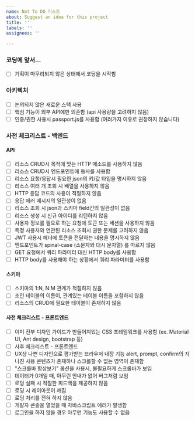 ```yaml
---
name: Not To DO 리스트
about: Suggest an idea for this project
title: ''
labels: ''
assignees: ''

---
```


### 코딩에 앞서...
- [ ] 기획이 마무리되지 않은 상태에서 코딩을 시작함
### 아키텍처
- [ ] 논의되지 않은 새로운 스택 사용
- [ ] 핵심 기능이 외부 API에만 의존함 (api 사용량을 고려하지 않음)
- [ ] 인증/권한 사용시 passport.js를 사용함 (여러가지 이유로 권장하지 않습니다)
### 사전 체크리스트 - 백엔드
#### API
- [ ] 리소스 CRUD시 목적에 맞는 HTTP 메소드를 사용하지 않음
- [ ] 리소스 CRUD시 엔드포인트에 동사를 사용함
- [ ] 리소스 요청/응답시 필요한 json의 키/값 타입을 명시하지 않음
- [ ] 리소스 여러 개 조회 시 배열을 사용하지 않음
- [ ] HTTP 응답 코드의 사용이 적절하지 않음
- [ ] 응답 에러 메시지의 일관성이 없음
- [ ] 리소스 조회 시 json과 스키마 field간의 일관성이 없음
- [ ] 리소스 생성 시 신규 아이디를 리턴하지 않음
- [ ] 사용자 정보를 필요로 하는 요청에 토큰 또는 세션을 사용하지 않음
- [ ] 특정 사용자와 연관된 리소스 조회시 권한 문제를 고려하지 않음
- [ ] JWT 사용시 헤더에 토큰을 전달하는 내용을 명시하지 않음
- [ ] 엔드포인트가 spinal-case (소문자와 대시 문자열) 를 따르지 않음
- [ ] GET 요청에서 쿼리 파라미터 대신 HTTP body를 사용함
- [ ] HTTP body를 사용해야 하는 상황에서 쿼리 파라미터를 사용함
#### 스키마
- [ ] 스키마의 1:N, N:M 관계가 적절하지 않음
- [ ] 조인 테이블의 이름이, 관계있는 테이블 이름을 포함하지 않음
- [ ] 리소스의 CRUD에 필요한 테이블이 존재하지 않음
#### 사전 체크리스트 - 프론트엔드
- [ ] 이미 전부 디자인 가이드가 만들어져있는 CSS 프레임워크를 사용함 (ex. Material UI, Ant design, bootstrap 등)
- [ ] 사후 체크리스트 - 프론트엔드
- [ ] UX상 나쁜 디자인으로 평가받는 브라우저 내장 기능 alert, prompt, confirm의 지나친 사용
콘텐츠가 존재하나 스크롤할 수 없는 영역이 존재함
- [ ] "스크롤바 항상보기" 옵션을 사용시, 불필요하게 스크롤바가 보임
- [ ] 데이터가 0개일 때, 아무런 안내가 없어 버그처럼 보임
- [ ] 로딩 실패 시 적절한 피드백을 제공하지 않음
- [ ] 로딩 시 레이아웃이 깨짐
- [ ] 로딩 처리를 전혀 하지 않음
- [ ] 개발자 콘솔을 열었을 때 자바스크립트 에러가 발생함
- [ ] 로그인을 하지 않을 경우 아무런 기능도 사용할 수 없음
